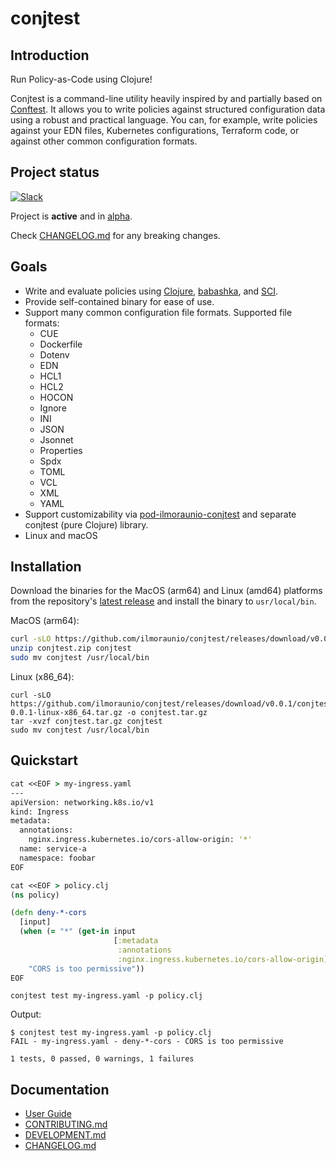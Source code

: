 # conjtest

## Introduction

Run Policy-as-Code using Clojure!

Conjtest is a command-line utility heavily inspired by and partially based on
[Conftest](https://www.conftest.dev/). It allows you to write policies against
structured configuration data using a robust and practical language. You can,
for example, write policies against your EDN files, Kubernetes configurations,
Terraform code, or against other common configuration formats.

## Project status

[![Slack](https://img.shields.io/badge/slack-conjtest-orange.svg?logo=slack)](https://clojurians.slack.com/app_redirect?channel=conjtest)

Project is **active** and in
[alpha](https://kotlinlang.org/docs/components-stability.html#stability-levels-explained).

Check [CHANGELOG.md](CHANGELOG.md) for any breaking changes.

## Goals

- Write and evaluate policies using [Clojure](https://clojure.org/),
  [babashka](https://github.com/babashka/babashka), and
  [SCI](https://github.com/babashka/sci).
- Provide self-contained binary for ease of use.
- Support many common configuration file formats. Supported file formats:
  - CUE
  - Dockerfile
  - Dotenv
  - EDN
  - HCL1
  - HCL2
  - HOCON
  - Ignore
  - INI
  - JSON
  - Jsonnet
  - Properties
  - Spdx
  - TOML
  - VCL
  - XML
  - YAML
- Support customizability via
  [pod-ilmoraunio-conjtest](https://github.com/ilmoraunio/pod-ilmoraunio-conjtest)
  and separate conjtest (pure Clojure) library.
- Linux and macOS

## Installation

Download the binaries for the MacOS (arm64) and Linux (amd64) platforms from
the repository's [latest
release](https://github.com/ilmoraunio/conjtest/releases) and install the
binary to `usr/local/bin`.

MacOS (arm64):

```bash
curl -sLO https://github.com/ilmoraunio/conjtest/releases/download/v0.0.1/conjtest-0.0.1-macos-arm64.zip -o conjtest.zip
unzip conjtest.zip conjtest
sudo mv conjtest /usr/local/bin
```

Linux (x86_64):

```
curl -sLO https://github.com/ilmoraunio/conjtest/releases/download/v0.0.1/conjtest-0.0.1-linux-x86_64.tar.gz -o conjtest.tar.gz
tar -xvzf conjtest.tar.gz conjtest
sudo mv conjtest /usr/local/bin
```

## Quickstart

```clojure
cat <<EOF > my-ingress.yaml
---
apiVersion: networking.k8s.io/v1
kind: Ingress
metadata:
  annotations:
    nginx.ingress.kubernetes.io/cors-allow-origin: '*'
  name: service-a
  namespace: foobar
EOF

cat <<EOF > policy.clj
(ns policy)

(defn deny-*-cors
  [input]
  (when (= "*" (get-in input
                       [:metadata
                        :annotations
                        :nginx.ingress.kubernetes.io/cors-allow-origin]))
    "CORS is too permissive"))
EOF
```

```
conjtest test my-ingress.yaml -p policy.clj
```

Output:

```
$ conjtest test my-ingress.yaml -p policy.clj
FAIL - my-ingress.yaml - deny-*-cors - CORS is too permissive

1 tests, 0 passed, 0 warnings, 1 failures
```

## Documentation

- [User Guide](https://conjtest.github.io)
- [CONTRIBUTING.md](CONTRIBUTING.md)
- [DEVELOPMENT.md](DEVELOPMENT.md)
- [CHANGELOG.md](CHANGELOG.md)
